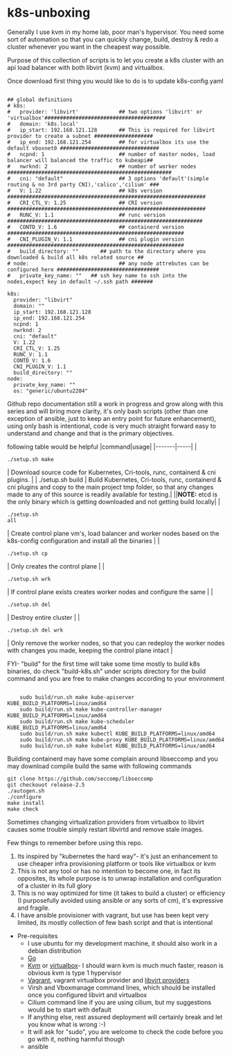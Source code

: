 # k8s-unboxing
Generally I use kvm in my home lab, poor man's hypervisor. You need some sort of automation so that you can quickly change, build, destroy & redo a cluster whenever you want in the cheapest way possible.

Purpose of this collection of scripts is to let you create a k8s cluster with an api load balancer with both libvirt (kvm) and virtualbox.

Once download first thing you would like to do is to update k8s-config.yaml

<pre><code>
## global definitions
# k8s:
#   provider: 'libvirt'             ## two options 'libvirt' or 'virtualbox'#######################################
#   domain: 'k8s.local'
#   ip_start: 192.168.121.128       ## This is required for libvirt provider to create a subnet ###################
#   ip_end: 192.168.121.254         ## for virtualbox its use the default vboxnet0 ################################
#   ncpnd: 1                        ## number of master nodes, load balancer will balanced the traffic to kubeapi##
#   nwrknd: 2                       ## number of worker nodes #####################################################
#   cni: "default"                  ## 3 options 'default'(simple routing & no 3rd party CNI),'calico','cilium' ###
#   V: 1.22                         ## k8s version ################################################################
#   CRI_CTL_V: 1.25                 ## CRI version ################################################################
#   RUNC_V: 1.1                     ## runc version ###############################################################
#   CONTD_V: 1.6                    ## containerd version #########################################################
#   CNI_PLUGIN_V: 1.1               ## cni plugin version #########################################################
#   build_directory: "<path>"       ## path to the directory where you downloaded & build all k8s related source ## 
# node:                             ## any node attrebutes can be configured here #################################      
#   private_key_name: "<ssh_key>"   ## ssh key name to ssh into the nodes,expect key in default ~/.ssh path #######

k8s:
  provider: "libvirt"
  domain: "<domain>"
  ip_start: 192.168.121.128
  ip_end: 192.168.121.254
  ncpnd: 1
  nwrknd: 2
  cni: "default"
  V: 1.22
  CRI_CTL_V: 1.25
  RUNC_V: 1.1
  CONTD_V: 1.6
  CNI_PLUGIN_V: 1.1
  build_directory: "<path>"
node:
  private_key_name: "<ssh_key>"
  os: "generic/ubuntu2204"
</code></pre>
Github repo documentation still a work in progress and grow along with this series and will bring more clarity, it's only bash scripts (other than one exception of ansible, just to keep an entry point for future enhancement), using only bash is intentional, code is very much straight forward easy to understand and change and that is the primary objectives.

following table would be helpful
|command|usage|
|-------|-----|
|<pre><code>./setup.sh make </code></pre>| Download source code for Kubernetes, Cri-tools, runc, containerd & cni plugins. |
| ./setup.sh build | Build Kubernetes, Cri-tools, runc, containerd & cni plugins and copy to the main project tmp folder, so that any changes made to any of this source is readily available for testing.|
||**NOTE:** etcd is the only binary which is getting downloaded and not getting build locally|
| <pre><code>./setup.sh all</code></pre> | Create control plane vm's, load balancer and worker nodes based on the k8s-config configuration and install all the binaries |
| <pre><code>./setup.sh cp</code></pre> | Only creates the control plane |
| <pre><code>./setup.sh wrk</code></pre> | If control plane exists creates worker nodes and configure the same |
| <pre><code>./setup.sh del</code></pre> | Destroy entire cluster |
| <pre><code>./setup.sh del wrk</code></pre> | Only remove the worker nodes, so that you can redeploy the worker nodes with changes you made, keeping the control plane intact |

FYI- "build" for the first time will take some time mostly to build k8s binaries, do check "build-k8s.sh" under scripts directory for the build command and you are free to make changes according to your environment
 <pre><code>
    sudo build/run.sh make kube-apiserver KUBE_BUILD_PLATFORMS=linux/amd64
    sudo build/run.sh make kube-controller-manager KUBE_BUILD_PLATFORMS=linux/amd64
    sudo build/run.sh make kube-scheduler KUBE_BUILD_PLATFORMS=linux/amd64
    sudo build/run.sh make kubectl KUBE_BUILD_PLATFORMS=linux/amd64
    sudo build/run.sh make kube-proxy KUBE_BUILD_PLATFORMS=linux/amd64
    sudo build/run.sh make kubelet KUBE_BUILD_PLATFORMS=linux/amd64
</code></pre>

Building containerd may have some complain around libseccomp and you may download compile build the same with following commands
<pre><code>git clone https://github.com/seccomp/libseccomp
git checkouot release-2.5
./autogen.sh
./configure
make install
make check
</code></pre>

Sometimes changing virtualization providers from virtualbox to libvirt causes some trouble simply restart libvirtd and remove stale images.

Few things to remember before using this repo.

1. Its inspired by "kubernetes the hard way"- it's just an enhancement to use cheaper infra provisioning platform or tools like virtualbox or kvm
2. This is not any tool or has no intention to become one, in fact its opposites, its whole purpose is to unwrap installation and configuration of a cluster in its full glory
3. This is no way optimized for time (it takes to build a cluster) or efficiency (I purposefully avoided using ansible or any sorts of cm), it's expressive and fragile.
4. I have ansible provisioner with vagrant, but use has been kept very limited, its mostly collection of few bash script and that is intentional
* Pre-requisites
  * I use ubuntu for my development machine, it should also work in a debian distribution
  * [Go](https://www.fosslinux.com/68795/install-go-on-ubuntu.htm)
  * [Kvm](https://www.fosslinux.com/68795/install-go-on-ubuntu.htm) or [virtualbox](https://linuxhint.com/install-virtualbox-linux/)- 
    I should warn kvm is much much faster, reason is obvious kvm is type 1 hypervisor
  * [Vagrant](https://linuxhint.com/install-vagrant-ubuntu/), vagrant virtualbox provider and [libvirt providers](https://computingforgeeks.com/using-vagrant-with-libvirt-on-linux/)
  * Virsh and Vboxmanage command lines, which should be installed once you configured libvirt and virtualbox
  * Cilium command line if you are using cilium, but my suggestions would be to start with default
  * If anything else, rest assured deployment will certainly break and let you know what is wrong :-)
  * It will ask for "sudo", you are welcome to check the code before you go with it, nothing harmful though
  * ansible

